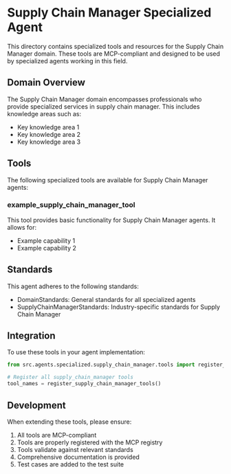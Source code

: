 # Supply Chain Manager Specialized Agent

This directory contains specialized tools and resources for the Supply Chain Manager domain. These tools are MCP-compliant and designed to be used by specialized agents working in this field.

## Domain Overview

The Supply Chain Manager domain encompasses professionals who provide specialized services in supply chain manager. This includes knowledge areas such as:

- Key knowledge area 1
- Key knowledge area 2
- Key knowledge area 3

## Tools

The following specialized tools are available for Supply Chain Manager agents:

### example_supply_chain_manager_tool

This tool provides basic functionality for Supply Chain Manager agents. It allows for:

- Example capability 1
- Example capability 2

## Standards

This agent adheres to the following standards:

- DomainStandards: General standards for all specialized agents
- SupplyChainManagerStandards: Industry-specific standards for Supply Chain Manager

## Integration

To use these tools in your agent implementation:

```python
from src.agents.specialized.supply_chain_manager.tools import register_supply_chain_manager_tools

# Register all supply_chain_manager tools
tool_names = register_supply_chain_manager_tools()
```

## Development

When extending these tools, please ensure:

1. All tools are MCP-compliant
2. Tools are properly registered with the MCP registry
3. Tools validate against relevant standards
4. Comprehensive documentation is provided
5. Test cases are added to the test suite
